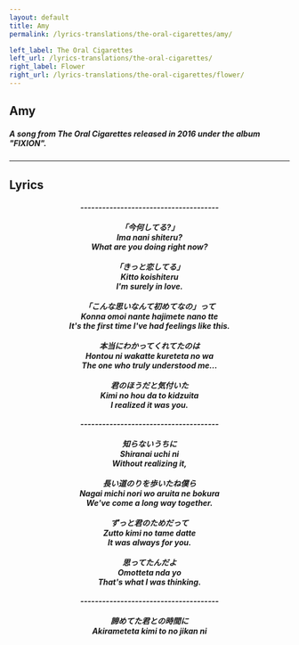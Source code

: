 ```yaml
---
layout: default
title: Amy
permalink: /lyrics-translations/the-oral-cigarettes/amy/

left_label: The Oral Cigarettes
left_url: /lyrics-translations/the-oral-cigarettes/
right_label: Flower
right_url: /lyrics-translations/the-oral-cigarettes/flower/
---
```


<!-- !PAGE CONTENT! -->
<div id="page-lyrics-translations-toc" class="w3-main">
  <section id="profile" class="w3-container">
    <h2><b>Amy</b></h2>
    <h5>
      A song from The Oral Cigarettes released in 2016 under the album "FIXION".
    </h5>
    <hr class="hr-main-body">
    <h2><b>Lyrics</b></h2>
    <div style="text-align:center;">
      <h5>
        --------------------------------------<br>
        <br>
        「今何してる?」<br>
        <em>Ima nani shiteru?</em><br>
        What are you doing right now?<br>
        <br>
        「きっと恋してる」<br>
        <em>Kitto koishiteru</em><br>
        I'm surely in love.<br>
        <br>
        「こんな思いなんて初めてなの」って<br>
        <em>Konna omoi nante hajimete nano tte</em><br>
        It's the first time I've had feelings like this.<br>
        <br>
        本当にわかってくれてたのは<br>
        <em>Hontou ni wakatte kureteta no wa</em><br>
        The one who truly understood me...<br>
        <br>
        君のほうだと気付いた<br>
        <em>Kimi no hou da to kidzuita</em><br>
        I realized it was you.<br>
        <br>
        --------------------------------------<br>
        <br>
        知らないうちに<br>
        <em>Shiranai uchi ni</em><br>
        Without realizing it,<br>
        <br>
        長い道のりを歩いたね僕ら<br>
        <em>Nagai michi nori wo aruita ne bokura</em><br>
        We've come a long way together.<br>
        <br>
        ずっと君のためだって<br>
        <em>Zutto kimi no tame datte</em><br>
        It was always for you.<br>
        <br>
        思ってたんだよ<br>
        <em>Omotteta nda yo</em><br>
        That's what I was thinking.<br>
        <br>
        --------------------------------------<br>
        <br>
        諦めてた君との時間に<br>
        <em>Akirameteta kimi to no jikan ni</em><br>
        <br>
      </h5>
    </div>
  </section>
</div>